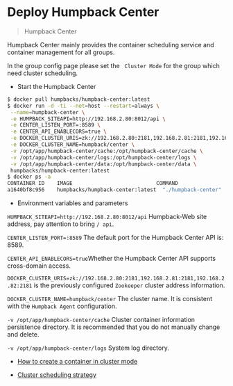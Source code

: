 # Deploy Humpback Center

> Humpback Center  

Humpback Center mainly provides the container scheduling service and container management for all groups.

In the group config page please set the ` Cluster Mode` for the group which need cluster scheduling.

- Start the Humpback Center

```bash 
$ docker pull humpbacks/humpback-center:latest
$ docker run -d -ti --net=host --restart=always \
 --name=humpback-center \
 -e HUMPBACK_SITEAPI=http://192.168.2.80:8012/api \
 -e CENTER_LISTEN_PORT=:8589 \
 -e CENTER_API_ENABLECORS=true \
 -e DOCKER_CLUSTER_URIS=zk://192.168.2.80:2181,192.168.2.81:2181,192.168.2.82:2181 \
 -e DOCKER_CLUSTER_NAME=humpback/center \
 -v /opt/app/humpback-center/cache:/opt/humpback-center/cache \
 -v /opt/app/humpback-center/logs:/opt/humpback-center/logs \
 -v /opt/app/humpback-center/data:/opt/humpback-center/data \
 humpbacks/humpback-center:latest
$ docker ps -a
CONTAINER ID    IMAGE                           COMMAND                  CREATED         STATUS         PORTS         NAMES
a1640bf8c956    humpbacks/humpback-center:latest  "./humpback-center"     15 minutes ago  45 seconds ago              humpback-center
```

- Environment variables and parameters

`HUMPBACK_SITEAPI=http://192.168.2.80:8012/api` Humpback-Web site address, pay attention to bring `/ api`.   

`CENTER_LISTEN_PORT=:8589` The default port for the Humpback Center API is: 8589.   

`CENTER_API_ENABLECORS=true`Whether the Humpback Center API supports cross-domain access.

`DOCKER_CLUSTER_URIS=zk://192.168.2.80:2181,192.168.2.81:2181,192.168.2.82:2181` is the previously configured `Zookeeper` cluster address information.

`DOCKER_CLUSTER_NAME=humpback/center` The cluster name. It is consistent with the `Humpback Agent` configuration.   

`-v /opt/app/humpback-center/cache` Cluster container information persistence directory. It is recommended that you do not manually change and delete.   

`-v /opt/app/humpback-center/logs` System log directory.

- [How to create a container in cluster mode](cluster-create-container.md)

- [Cluster scheduling strategy](cluster-container-schedule.md)
